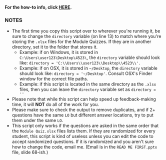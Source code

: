 **For the how-to info, click [HERE](https://github.com/rw4523/IS4523_TAScripts/blob/master/MQ_Scripts/README.md#mq_feedbackpy).**

### NOTES
* The first time you copy this script over to wherever you're running it, be sure to change the `directory` variable (on line 13) to match where you're storing the `.xlsx` files for the Module Quizzes. If they are in another directory, set it to the folder that stores it. 
   * Example: if on Windows, it is stored in `C:\Users\user123\Desktop\4523\`, the `directory` variable should look like: `directory = 'C:\\Users\\user123\\Desktop\\4523\\'`.
   * Example: if on OSX, it is stored in `~/Desktop`, the `directory` variable should look like: `directory = '~/Desktop'`. Consult OSX's Finder window for the correct file paths.
   * Example: if this script is located in the same directory as the `.xlsx` files, then you can leave the `directory` variable set as `directory = ''`
* Please note that while this script can help speed up feedback-making time, it will **NOT** do all of the work for you.
* Please make sure to check the output to remove duplicates, and if 2+ questions have the same `LO` but different answer locations, try to put them under the same `LO`.
* This script only works if the questions are asked in the same order that the `Module Quiz.xlsx` files lists them. If they are randomized for every student, this script is kind of useless unless you can edit the code to accept randomized questions. If it is randomized and you aren't sure how to change the code, email me. (Email is in the `READ ME FIRST.pptx` file, slide 68-ish.)
